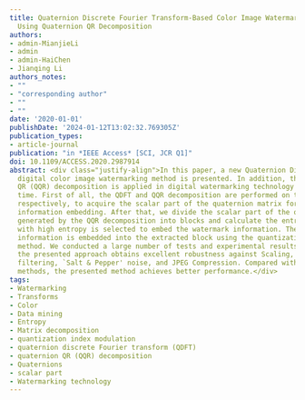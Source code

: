 ```yaml
---
title: Quaternion Discrete Fourier Transform-Based Color Image Watermarking Method
  Using Quaternion QR Decomposition
authors: 
- admin-MianjieLi
- admin
- admin-HaiChen
- Jianqing Li
authors_notes:
- ""
- "corresponding author"
- ""
- ""
date: '2020-01-01'
publishDate: '2024-01-12T13:02:32.769305Z'
publication_types:
- article-journal
publication: "in *IEEE Access* [SCI, JCR Q1]"
doi: 10.1109/ACCESS.2020.2987914
abstract: <div class="justify-align">In this paper, a new Quaternion Discrete Fourier Transform (QDFT)-based
  digital color image watermarking method is presented. In addition, the Quaternion
  QR (QQR) decomposition is applied in digital watermarking technology for the first
  time. First of all, the QDFT and QQR decomposition are performed on the host image,
  respectively, to acquire the scalar part of the quaternion matrix for watermark
  information embedding. After that, we divide the scalar part of the quaternion matrix
  generated by the QQR decomposition into blocks and calculate the entropy. The block
  with high entropy is selected to embed the watermark information. Then the watermark
  information is embedded into the extracted block using the quantization index modulation
  method. We conducted a large number of tests and experimental results indicate that
  the presented approach obtains excellent robustness against Scaling, Rotation, Median
  filtering, `Salt & Pepper' noise, and JPEG Compression. Compared with the existing
  methods, the presented method achieves better performance.</div>
tags:
- Watermarking
- Transforms
- Color
- Data mining
- Entropy
- Matrix decomposition
- quantization index modulation
- quaternion discrete Fourier transform (QDFT)
- quaternion QR (QQR) decomposition
- Quaternions
- scalar part
- Watermarking technology
---
```

